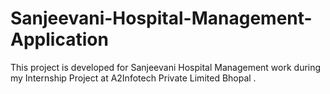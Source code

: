 # Sanjeevani-Hospital-Management-Application
This project is developed for Sanjeevani Hospital Management work during my Internship Project at A2Infotech Private Limited Bhopal .
